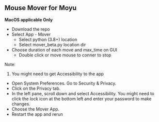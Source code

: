 ## Mouse Mover for Moyu

__MacOS applicable Only__

* Download the repo
* Select App - Mover
  * Select python (3.8+) location
  * Select mover_beta.py location dir
* Choose duration of each move and max_time on GUI
  * Double click or move mouse to conner to stop


Note:
1. You might need to get Accessibility to the app
  * Open System Preferences. Go to Security & Privacy.
  * Click on the Privacy tab.
  * In the left pane, scroll down and select Accessibility. You might need to click the lock icon at the bottom left and enter your password to make changes.
  * Choose the Mover App.
  * Restart the app and rerun
